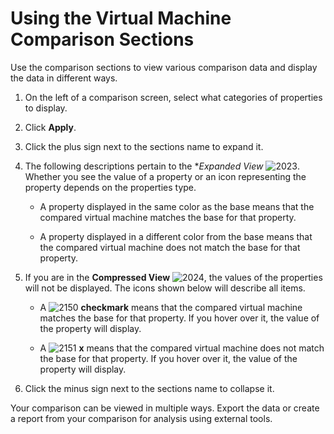 # Using the Virtual Machine Comparison Sections

Use the comparison sections to view various comparison data and display the data in different ways.

1. On the left of a comparison screen, select what categories of properties to display.

2. Click **Apply**.

3. Click the plus sign next to the sections name to expand it.

4. The following descriptions pertain to the **Expanded View*
   ![2023](../images/2023.png). Whether you see the value of a
   property or an icon representing the property depends on the
   properties type.

      - A property displayed in the same color as the base means that the compared virtual machine matches the base for that property.

      - A property displayed in a different color from the base means that the compared virtual machine does not match the base for that property.

5. If you are in the **Compressed View** ![2024](../images/2024.png),
   the values of the properties will not be displayed. The icons
   shown below will describe all items.

      - A ![2150](../images/2150.png) **checkmark** means that the compared virtual machine matches the base for that property. If you hover over it, the value of the property will display.

      - A ![2151](../images/2151.png) **x** means that the compared virtual machine does not match the base for that property. If you hover over it, the value of the property will display.

6. Click the minus sign next to the sections name to collapse it.

Your comparison can be viewed in multiple ways. Export the data or
create a report from your comparison for analysis using external tools.
